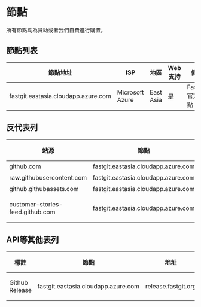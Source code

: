 # 節點

所有節點均為贊助或者我們自費進行購置。

## 節點列表

| 節點地址 | ISP | 地區 | Web支持 | 備註 |
| ------- | --- | ---- | ------- | --- |
| fastgit.eastasia.cloudapp.azure.com | Microsoft Azure | East Asia | 是 | FastGit 官方節點 |

## 反代表列

| 站源 | 節點 | 地址 | 緩存 |
| ---- | --- | ---- | ---- |
| github.com | fastgit.eastasia.cloudapp.azure.com | hub.fastgit.org | 無 |
| raw.githubusercontent.com | fastgit.eastasia.cloudapp.azure.com | raw.fastgit.org | 無 |
| github.githubassets.com | fastgit.eastasia.cloudapp.azure.com | assets.fastgit.org | 無 |
| customer-stories-feed.github.com | fastgit.eastasia.cloudapp.azure.com | customer-stories-feed.fastgit.org | 60 分鐘 |

## API等其他表列

| 標註 | 節點 | 地址 | 緩存 |
| ---- | --- | ---- | ---- |
| Github Release | fastgit.eastasia.cloudapp.azure.com | release.fastgit.org | 480 分鐘 |
